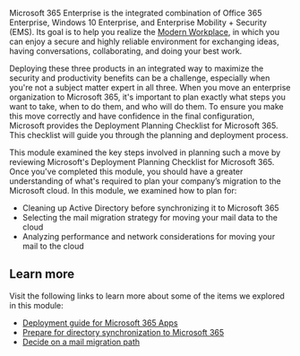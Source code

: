 Microsoft 365 Enterprise is the integrated combination of Office 365 Enterprise, Windows 10 Enterprise, and Enterprise Mobility + Security (EMS). Its goal is to help you realize the [Modern Workplace](https://www.microsoft.com/microsoft-365/blog/2018/04/27/making-it-simpler-with-a-modern-workplace/?azure-portal=true), in which you can enjoy a secure and highly reliable environment for exchanging ideas, having conversations, collaborating, and doing your best work.

Deploying these three products in an integrated way to maximize the security and productivity benefits can be a challenge, especially when you're not a subject matter expert in all three. When you move an enterprise organization to Microsoft 365, it's important to plan exactly what steps you want to take, when to do them, and who will do them. To ensure you make this move correctly and have confidence in the final configuration, Microsoft provides the Deployment Planning Checklist for Microsoft 365. This checklist will guide you through the planning and deployment process.

This module examined the key steps involved in planning such a move by reviewing Microsoft's Deployment Planning Checklist for Microsoft 365. Once you've completed this module, you should have a greater understanding of what's required to plan your company’s migration to the Microsoft cloud. In this module, we examined how to plan for:

 *  Cleaning up Active Directory before synchronizing it to Microsoft 365
 *  Selecting the mail migration strategy for moving your mail data to the cloud
 *  Analyzing performance and network considerations for moving your mail to the cloud

## Learn more

Visit the following links to learn more about some of the items we explored in this module:

 *  [Deployment guide for Microsoft 365 Apps](/deployoffice/deployment-guide-microsoft-365-apps)
 *  [Prepare for directory synchronization to Microsoft 365](/microsoft-365/enterprise/prepare-for-directory-synchronization)
 *  [Decide on a mail migration path](/exchange/mailbox-migration/decide-on-a-migration-path)
